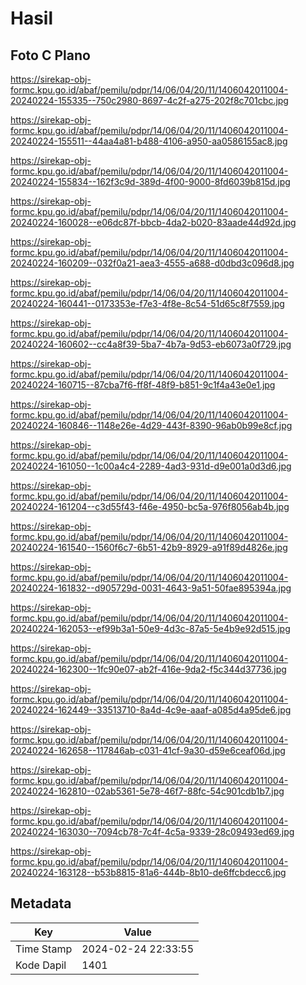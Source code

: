 # Hasil

## Foto C Plano

https://sirekap-obj-formc.kpu.go.id/abaf/pemilu/pdpr/14/06/04/20/11/1406042011004-20240224-155335--750c2980-8697-4c2f-a275-202f8c701cbc.jpg

https://sirekap-obj-formc.kpu.go.id/abaf/pemilu/pdpr/14/06/04/20/11/1406042011004-20240224-155511--44aa4a81-b488-4106-a950-aa0586155ac8.jpg

https://sirekap-obj-formc.kpu.go.id/abaf/pemilu/pdpr/14/06/04/20/11/1406042011004-20240224-155834--162f3c9d-389d-4f00-9000-8fd6039b815d.jpg

https://sirekap-obj-formc.kpu.go.id/abaf/pemilu/pdpr/14/06/04/20/11/1406042011004-20240224-160028--e06dc87f-bbcb-4da2-b020-83aade44d92d.jpg

https://sirekap-obj-formc.kpu.go.id/abaf/pemilu/pdpr/14/06/04/20/11/1406042011004-20240224-160209--032f0a21-aea3-4555-a688-d0dbd3c096d8.jpg

https://sirekap-obj-formc.kpu.go.id/abaf/pemilu/pdpr/14/06/04/20/11/1406042011004-20240224-160441--0173353e-f7e3-4f8e-8c54-51d65c8f7559.jpg

https://sirekap-obj-formc.kpu.go.id/abaf/pemilu/pdpr/14/06/04/20/11/1406042011004-20240224-160602--cc4a8f39-5ba7-4b7a-9d53-eb6073a0f729.jpg

https://sirekap-obj-formc.kpu.go.id/abaf/pemilu/pdpr/14/06/04/20/11/1406042011004-20240224-160715--87cba7f6-ff8f-48f9-b851-9c1f4a43e0e1.jpg

https://sirekap-obj-formc.kpu.go.id/abaf/pemilu/pdpr/14/06/04/20/11/1406042011004-20240224-160846--1148e26e-4d29-443f-8390-96ab0b99e8cf.jpg

https://sirekap-obj-formc.kpu.go.id/abaf/pemilu/pdpr/14/06/04/20/11/1406042011004-20240224-161050--1c00a4c4-2289-4ad3-931d-d9e001a0d3d6.jpg

https://sirekap-obj-formc.kpu.go.id/abaf/pemilu/pdpr/14/06/04/20/11/1406042011004-20240224-161204--c3d55f43-f46e-4950-bc5a-976f8056ab4b.jpg

https://sirekap-obj-formc.kpu.go.id/abaf/pemilu/pdpr/14/06/04/20/11/1406042011004-20240224-161540--1560f6c7-6b51-42b9-8929-a91f89d4826e.jpg

https://sirekap-obj-formc.kpu.go.id/abaf/pemilu/pdpr/14/06/04/20/11/1406042011004-20240224-161832--d905729d-0031-4643-9a51-50fae895394a.jpg

https://sirekap-obj-formc.kpu.go.id/abaf/pemilu/pdpr/14/06/04/20/11/1406042011004-20240224-162053--ef99b3a1-50e9-4d3c-87a5-5e4b9e92d515.jpg

https://sirekap-obj-formc.kpu.go.id/abaf/pemilu/pdpr/14/06/04/20/11/1406042011004-20240224-162300--1fc90e07-ab2f-416e-9da2-f5c344d37736.jpg

https://sirekap-obj-formc.kpu.go.id/abaf/pemilu/pdpr/14/06/04/20/11/1406042011004-20240224-162449--33513710-8a4d-4c9e-aaaf-a085d4a95de6.jpg

https://sirekap-obj-formc.kpu.go.id/abaf/pemilu/pdpr/14/06/04/20/11/1406042011004-20240224-162658--117846ab-c031-41cf-9a30-d59e6ceaf06d.jpg

https://sirekap-obj-formc.kpu.go.id/abaf/pemilu/pdpr/14/06/04/20/11/1406042011004-20240224-162810--02ab5361-5e78-46f7-88fc-54c901cdb1b7.jpg

https://sirekap-obj-formc.kpu.go.id/abaf/pemilu/pdpr/14/06/04/20/11/1406042011004-20240224-163030--7094cb78-7c4f-4c5a-9339-28c09493ed69.jpg

https://sirekap-obj-formc.kpu.go.id/abaf/pemilu/pdpr/14/06/04/20/11/1406042011004-20240224-163128--b53b8815-81a6-444b-8b10-de6ffcbdecc6.jpg


## Metadata

| Key        | Value               |
| ---------- | ------------------- |
| Time Stamp | 2024-02-24 22:33:55 |
| Kode Dapil | 1401                |



